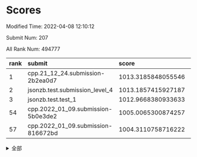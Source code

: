 # Scores

Modified Time: 2022-04-08 12:10:12

Submit Num: 207

All Rank Num: 494777

| rank |               submit               |       score        |       sigma        | pk_num |
| :--- | :--------------------------------- | :----------------- | :----------------- | :----- |
| 1    | cpp.21_12_24.submission-2b2ea0d7   | 1013.3185848055546 | 0.8266000993590444 | 9559   |
| 2    | jsonzb.test.submission_level_4     | 1013.1857415927187 | 0.8007990705099707 | 9562   |
| 3    | jsonzb.test.test_1                 | 1012.9668380933633 | 0.8243488331399729 | 9560   |
| 54   | cpp.2022_01_09.submission-5b0e3de2 | 1005.0065300874257 | 0.7252834817089424 | 9553   |
| 57   | cpp.2022_01_09.submission-816672bd | 1004.3110758716222 | 0.7017232087407554 | 9564   |


<details>
<summary>全部</summary>

| rank |                 submit                 |       score        |       sigma        | pk_num |
| :--- | :------------------------------------- | :----------------- | :----------------- | :----- |
| 1    | cpp.21_12_24.submission-2b2ea0d7       | 1013.3185848055546 | 0.8266000993590444 | 9559   |
| 2    | jsonzb.test.submission_level_4         | 1013.1857415927187 | 0.8007990705099707 | 9562   |
| 3    | jsonzb.test.test_1                     | 1012.9668380933633 | 0.8243488331399729 | 9560   |
| 4    | gobigger.level_3.submission_level_3_28 | 1011.8351899959104 | 0.7733347723888585 | 9563   |
| 5    | gobigger.level_3.submission_level_3_30 | 1011.763772261336  | 0.7921904195332957 | 9566   |
| 6    | gobigger.level_3.submission_level_3_40 | 1011.45152925544   | 0.7703870671019587 | 9564   |
| 7    | gobigger.level_3.submission_level_3_42 | 1011.1525143365348 | 0.7852001402844414 | 9562   |
| 8    | gobigger.level_3.submission_level_3_36 | 1011.0705295051678 | 0.7818855266753235 | 9563   |
| 9    | gobigger.level_3.submission_level_3_37 | 1010.9652474190352 | 0.7763629777732354 | 9564   |
| 10   | gobigger.level_3.submission_level_3_23 | 1010.730633780748  | 0.7594074108365585 | 9560   |
| 11   | gobigger.level_3.submission_level_3_3  | 1010.6427427014456 | 0.7829897683660874 | 9563   |
| 12   | gobigger.level_3.submission_level_3_26 | 1010.6365112003375 | 0.7656359356116977 | 9562   |
| 13   | gobigger.level_3.submission_level_3_31 | 1010.5402641265212 | 0.766877110395125  | 9564   |
| 14   | gobigger.level_3.submission_level_3_49 | 1010.5332473634493 | 0.7843283042538478 | 9557   |
| 15   | gobigger.level_3.submission_level_3_38 | 1010.5099070632283 | 0.7609772928760385 | 9565   |
| 16   | gobigger.level_3.submission_level_3_2  | 1010.4589732146966 | 0.7557850126374835 | 9556   |
| 17   | gobigger.level_3.submission_level_3_27 | 1010.4330673248094 | 0.7679093679705369 | 9561   |
| 18   | gobigger.level_3.submission_level_3_47 | 1010.4111292400285 | 0.7649927780894527 | 9564   |
| 19   | gobigger.level_3.submission_level_3_41 | 1010.3631619440621 | 0.7999923031277799 | 9559   |
| 20   | gobigger.level_3.submission_level_3_10 | 1010.3591105868448 | 0.7812038715693244 | 9555   |
| 21   | gobigger.level_3.submission_level_3_7  | 1010.1894801918027 | 0.7460374780890106 | 9563   |
| 22   | gobigger.level_3.submission_level_3_9  | 1010.1147729176472 | 0.7583921355543297 | 9560   |
| 23   | gobigger.level_3.submission_level_3_32 | 1010.1061090417329 | 0.7571518144497317 | 9564   |
| 24   | gobigger.level_3.submission_level_3_1  | 1010.0778796741943 | 0.7669218549720183 | 9564   |
| 25   | gobigger.level_3.submission_level_3_15 | 1010.0565959337064 | 0.7447282727337857 | 9557   |
| 26   | gobigger.level_3.submission_level_3_46 | 1010.024578471364  | 0.740668393651732  | 9560   |
| 27   | gobigger.level_3.submission_level_3_20 | 1009.9726042240243 | 0.7555286430825591 | 9561   |
| 28   | gobigger.level_3.submission_level_3_48 | 1009.90479548327   | 0.7521541924598236 | 9563   |
| 29   | gobigger.level_3.submission_level_3_39 | 1009.898895676356  | 0.7559076805050867 | 9564   |
| 30   | gobigger.level_3.submission_level_3_43 | 1009.8248745183269 | 0.7676791821475555 | 9564   |
| 31   | gobigger.level_3.submission_level_3_45 | 1009.812184306679  | 0.7631153349667591 | 9557   |
| 32   | gobigger.level_3.submission_level_3_24 | 1009.7137235617561 | 0.7738660959048359 | 9559   |
| 33   | gobigger.level_3.submission_level_3_13 | 1009.6893550331502 | 0.7480148069701361 | 9558   |
| 34   | gobigger.level_3.submission_level_3_29 | 1009.6873413808416 | 0.7654562758689006 | 9561   |
| 35   | gobigger.level_3.submission_level_3_14 | 1009.6126068628784 | 0.7813398327513618 | 9565   |
| 36   | gobigger.level_3.submission_level_3_33 | 1009.5579765726658 | 0.7592084672436363 | 9565   |
| 37   | gobigger.level_3.submission_level_3_19 | 1009.4890543983215 | 0.7464226844180909 | 9555   |
| 38   | gobigger.level_3.submission_level_3_12 | 1009.4555019631754 | 0.7440837611123104 | 9563   |
| 39   | gobigger.level_3.submission_level_3_16 | 1009.2746112560673 | 0.7409934495355776 | 9561   |
| 40   | gobigger.level_3.submission_level_3_35 | 1009.2353994847265 | 0.7549556183576216 | 9559   |
| 41   | gobigger.level_3.submission_level_3_5  | 1009.2352969635454 | 0.7478410130157814 | 9556   |
| 42   | gobigger.level_3.submission_level_3_4  | 1009.2009899088035 | 0.7341905830699292 | 9561   |
| 43   | gobigger.level_3.submission_level_3_22 | 1009.1697140161593 | 0.7494059740007172 | 9562   |
| 44   | gobigger.level_3.submission_level_3_18 | 1009.1410868122017 | 0.7480601266092397 | 9562   |
| 45   | gobigger.level_3.submission_level_3_0  | 1008.9097913805574 | 0.7613520747455548 | 9560   |
| 46   | gobigger.level_3.submission_level_3_34 | 1008.8272297761976 | 0.7560850921043832 | 9560   |
| 47   | gobigger.level_3.submission_level_3_21 | 1008.7904073316953 | 0.7618571252400936 | 9562   |
| 48   | gobigger.level_3.submission_level_3_25 | 1008.7507089331996 | 0.741625096137869  | 9562   |
| 49   | gobigger.level_3.submission_level_3_44 | 1008.5468743229721 | 0.7263684238502953 | 9562   |
| 50   | gobigger.level_3.submission_level_3_17 | 1008.4722617456067 | 0.7364156760521369 | 9563   |
| 51   | gobigger.level_3.submission_level_3_8  | 1008.2882544114537 | 0.7387980366803283 | 9562   |
| 52   | gobigger.level_3.submission_level_3_6  | 1008.2089498787088 | 0.7518145510008577 | 9564   |
| 53   | gobigger.level_3.submission_level_3_11 | 1008.1412968348761 | 0.7301977706614338 | 9559   |
| 54   | cpp.2022_01_09.submission-5b0e3de2     | 1005.0065300874257 | 0.7252834817089424 | 9553   |
| 55   | gobigger.level_1.submission_level_1_2  | 1004.6644957622858 | 0.7064029999339088 | 9561   |
| 56   | gobigger.level_1.submission_level_1_48 | 1004.3274145693035 | 0.7163342571756038 | 9555   |
| 57   | cpp.2022_01_09.submission-816672bd     | 1004.3110758716222 | 0.7017232087407554 | 9564   |
| 58   | gobigger.level_1.submission_level_1_7  | 1004.2980017223806 | 0.7158588126771225 | 9554   |
| 59   | gobigger.level_1.submission_level_1_43 | 1004.2977328991664 | 0.7091965328663151 | 9560   |
| 60   | gobigger.level_1.submission_level_1_30 | 1004.2648549498522 | 0.7312882259403164 | 9560   |
| 61   | gobigger.level_1.submission_level_1_10 | 1004.2298093399758 | 0.7064764403134403 | 9562   |
| 62   | gobigger.level_1.submission_level_1_0  | 1004.1940432754694 | 0.7214322253282258 | 9550   |
| 63   | gobigger.level_1.submission_level_1_38 | 1004.1174780819924 | 0.717284836288594  | 9558   |
| 64   | gobigger.level_1.submission_level_1_11 | 1004.0391118340119 | 0.7106372874832236 | 9557   |
| 65   | gobigger.level_1.submission_level_1_41 | 1003.9576374468649 | 0.717155002685315  | 9556   |
| 66   | gobigger.level_1.submission_level_1_16 | 1003.9519455633776 | 0.7162331093948539 | 9557   |
| 67   | gobigger.level_1.submission_level_1_22 | 1003.8934028052076 | 0.7148416038142567 | 9561   |
| 68   | gobigger.level_1.submission_level_1_28 | 1003.8884437526998 | 0.7155245913979785 | 9564   |
| 69   | gobigger.level_1.submission_level_1_25 | 1003.8144747236702 | 0.713124358688432  | 9562   |
| 70   | gobigger.level_1.submission_level_1_12 | 1003.7540183461512 | 0.7252166764962317 | 9563   |
| 71   | gobigger.level_1.submission_level_1_31 | 1003.7224493645305 | 0.6986747677576577 | 9563   |
| 72   | gobigger.level_1.submission_level_1_15 | 1003.7193488676476 | 0.7148139008416866 | 9563   |
| 73   | gobigger.level_1.submission_level_1_21 | 1003.7053595305235 | 0.7104455079511773 | 9556   |
| 74   | gobigger.level_1.submission_level_1_23 | 1003.6350842495838 | 0.7219827043654674 | 9561   |
| 75   | gobigger.level_1.submission_level_1_32 | 1003.44340036185   | 0.7143713357380584 | 9564   |
| 76   | gobigger.level_1.submission_level_1_39 | 1003.3964542950607 | 0.7093834406358888 | 9562   |
| 77   | gobigger.level_1.submission_level_1_19 | 1003.3605813632863 | 0.721934842294931  | 9563   |
| 78   | gobigger.level_1.submission_level_1_40 | 1003.3564171797962 | 0.7172084009323771 | 9563   |
| 79   | gobigger.level_1.submission_level_1_29 | 1003.3391373122868 | 0.7141673432031861 | 9562   |
| 80   | gobigger.level_1.submission_level_1_45 | 1003.2593066656777 | 0.7140016489912423 | 9564   |
| 81   | gobigger.level_1.submission_level_1_26 | 1003.1219273262989 | 0.7115185239645025 | 9559   |
| 82   | gobigger.level_1.submission_level_1_14 | 1003.0857361520252 | 0.7071291885929833 | 9564   |
| 83   | gobigger.level_1.submission_level_1_5  | 1003.0677986460889 | 0.7125260904556997 | 9561   |
| 84   | gobigger.level_1.submission_level_1_17 | 1003.0495665929802 | 0.7179924677978061 | 9560   |
| 85   | gobigger.level_1.submission_level_1_49 | 1003.0459504357096 | 0.7153730867286768 | 9561   |
| 86   | gobigger.level_1.submission_level_1_34 | 1003.0050422056107 | 0.7176387007650689 | 9568   |
| 87   | gobigger.level_1.submission_level_1_33 | 1002.9523323441031 | 0.7098096039414159 | 9557   |
| 88   | gobigger.level_1.submission_level_1_20 | 1002.9049961048903 | 0.7177736958966856 | 9560   |
| 89   | gobigger.level_1.submission_level_1_6  | 1002.8019082387292 | 0.7001072161227769 | 9563   |
| 90   | gobigger.level_1.submission_level_1_47 | 1002.7566389522042 | 0.7095141304714264 | 9559   |
| 91   | gobigger.level_1.submission_level_1_9  | 1002.693985709642  | 0.7186456266681215 | 9560   |
| 92   | gobigger.level_1.submission_level_1_36 | 1002.6833878045223 | 0.7118226765824853 | 9561   |
| 93   | gobigger.level_1.submission_level_1_46 | 1002.5984437239376 | 0.7057340247278315 | 9561   |
| 94   | gobigger.level_1.submission_level_1_13 | 1002.5659747293406 | 0.7165192013415472 | 9563   |
| 95   | gobigger.level_1.submission_level_1_37 | 1002.5275183702448 | 0.7218436030946409 | 9563   |
| 96   | gobigger.level_1.submission_level_1_3  | 1002.5243695029401 | 0.7064108116256297 | 9563   |
| 97   | gobigger.level_1.submission_level_1_1  | 1002.2634645130929 | 0.7089430665481443 | 9559   |
| 98   | gobigger.level_1.submission_level_1_4  | 1002.2191445028102 | 0.7356593220498168 | 9561   |
| 99   | gobigger.level_1.submission_level_1_18 | 1002.114123660597  | 0.7149101596732167 | 9563   |
| 100  | gobigger.level_1.submission_level_1_35 | 1002.0594930601015 | 0.712649626906169  | 9560   |
| 101  | gobigger.level_1.submission_level_1_44 | 1001.7956659451413 | 0.7105950675684994 | 9564   |
| 102  | gobigger.level_1.submission_level_1_42 | 1001.7874417299746 | 0.7085456025808547 | 9561   |
| 103  | gobigger.level_1.submission_level_1_24 | 1001.7526056504147 | 0.7169392005689454 | 9559   |
| 104  | gobigger.level_1.submission_level_1_8  | 1001.7233947765435 | 0.703430033723363  | 9562   |
| 105  | gobigger.level_1.submission_level_1_27 | 1001.6922799333871 | 0.7037379160744544 | 9561   |
| 106  | gobigger.random.submission_random_49   | 997.6565561511802  | 0.7032706736775302 | 9557   |
| 107  | gobigger.random.submission_random_13   | 997.6303337086098  | 0.7012315952663971 | 9561   |
| 108  | gobigger.random.submission_random_28   | 997.3065383510673  | 0.7049446401723365 | 9557   |
| 109  | gobigger.random.submission_random_36   | 997.1910342033804  | 0.7053778047661188 | 9558   |
| 110  | gobigger.random.submission_random_18   | 996.813777130999   | 0.7093004711301433 | 9564   |
| 111  | gobigger.random.submission_random_34   | 996.7695701626693  | 0.7092482279822885 | 9563   |
| 112  | gobigger.random.submission_random_15   | 996.6273651996846  | 0.7129404723298024 | 9564   |
| 113  | gobigger.random.submission_random_14   | 996.586425359926   | 0.7101144913889882 | 9560   |
| 114  | gobigger.random.submission_random_25   | 996.5656885759088  | 0.7019609905257209 | 9561   |
| 115  | gobigger.random.submission_random_12   | 996.4659811119246  | 0.7219739623270128 | 9553   |
| 116  | gobigger.random.submission_random_39   | 996.3792887257156  | 0.7113116451447233 | 9563   |
| 117  | gobigger.random.submission_random_17   | 996.3737902756311  | 0.7133302484901399 | 9562   |
| 118  | gobigger.random.submission_random_22   | 996.314821026771   | 0.7098537935305573 | 9560   |
| 119  | gobigger.random.submission_random_20   | 996.2657399062484  | 0.7136402742731978 | 9560   |
| 120  | gobigger.random.submission_random_1    | 996.2361609883296  | 0.7096966432109914 | 9559   |
| 121  | gobigger.random.submission_random_45   | 996.2278271878871  | 0.7113679910428652 | 9563   |
| 122  | gobigger.random.submission_random_11   | 996.2160954686988  | 0.710020342839632  | 9561   |
| 123  | gobigger.random.submission_random_42   | 996.1924957737846  | 0.7130594512807933 | 9562   |
| 124  | gobigger.random.submission_random_3    | 996.1703807294201  | 0.7118321756671732 | 9564   |
| 125  | gobigger.random.submission_random_10   | 996.1565637818636  | 0.7202222694852508 | 9560   |
| 126  | gobigger.random.submission_random_16   | 996.0988281340603  | 0.7066710696225441 | 9562   |
| 127  | gobigger.random.submission_random_35   | 996.0672907027842  | 0.7007481913785506 | 9559   |
| 128  | gobigger.random.submission_random_9    | 996.0554688068323  | 0.7135650490057344 | 9563   |
| 129  | gobigger.random.submission_random_40   | 996.0345086824215  | 0.7069146595826357 | 9566   |
| 130  | gobigger.random.submission_random_5    | 995.8386558479399  | 0.7060418282766169 | 9564   |
| 131  | gobigger.random.submission_random_23   | 995.8349591882009  | 0.7011830261215812 | 9559   |
| 132  | gobigger.random.submission_random_48   | 995.8247044789593  | 0.7247449269970532 | 9564   |
| 133  | gobigger.random.submission_random_8    | 995.807947880243   | 0.7030550988829047 | 9559   |
| 134  | gobigger.random.submission_random_6    | 995.8024540227368  | 0.6987684084281562 | 9555   |
| 135  | gobigger.random.submission_random_37   | 995.7783717992415  | 0.7068644322397171 | 9562   |
| 136  | gobigger.random.submission_random_44   | 995.7779522927302  | 0.7230090404490891 | 9559   |
| 137  | gobigger.random.submission_random_38   | 995.7329041645231  | 0.7225505265265936 | 9562   |
| 138  | gobigger.random.submission_random_4    | 995.722908689499   | 0.705364335255776  | 9556   |
| 139  | gobigger.random.submission_random_29   | 995.6899824574639  | 0.7313719927897069 | 9561   |
| 140  | gobigger.random.submission_random_26   | 995.6871138743799  | 0.728552549676675  | 9558   |
| 141  | gobigger.random.submission_random_31   | 995.6635055407639  | 0.7150399344514796 | 9559   |
| 142  | gobigger.random.submission_random_21   | 995.613216345871   | 0.7002709185108102 | 9562   |
| 143  | gobigger.random.submission_random_46   | 995.6015489945764  | 0.7113389779752777 | 9561   |
| 144  | gobigger.random.submission_random_7    | 995.5903775744436  | 0.7174823588538974 | 9562   |
| 145  | gobigger.random.submission_random_2    | 995.5817399203747  | 0.7137129909390624 | 9566   |
| 146  | gobigger.random.submission_random_24   | 995.5586799829371  | 0.6992339275160303 | 9558   |
| 147  | gobigger.random.submission_random_0    | 995.4944159233561  | 0.7064591957233767 | 9560   |
| 148  | gobigger.random.submission_random_43   | 995.4557030152805  | 0.7161095442679972 | 9553   |
| 149  | gobigger.random.submission_random_33   | 995.4516862998794  | 0.711387442221246  | 9558   |
| 150  | gobigger.random.submission_random_27   | 995.3164994008027  | 0.7030089652082696 | 9566   |
| 151  | gobigger.random.submission_random_32   | 995.2921970545763  | 0.7161624948965435 | 9561   |
| 152  | gobigger.random.submission_random_41   | 995.2420145987295  | 0.7203446436512952 | 9558   |
| 153  | gobigger.random.submission_random_30   | 995.0112560459279  | 0.7140516475259937 | 9561   |
| 154  | gobigger.random.submission_random_19   | 994.9492534120747  | 0.7255994434764531 | 9564   |
| 155  | gobigger.level_2.submission_level_2_29 | 994.6773336928305  | 0.7324862092267692 | 9559   |
| 156  | gobigger.random.submission_random_47   | 994.4250052619715  | 0.717740432517607  | 9560   |
| 157  | gobigger.level_2.submission_level_2_44 | 994.3526613170723  | 0.71885345851392   | 9565   |
| 158  | gobigger.level_2.submission_level_2_11 | 994.019305266112   | 0.7136049989247614 | 9558   |
| 159  | gobigger.level_2.submission_level_2_40 | 994.0140326066337  | 0.7286393580708957 | 9564   |
| 160  | gobigger.level_2.submission_level_2_33 | 993.8085493518757  | 0.7366587464594144 | 9556   |
| 161  | gobigger.level_2.submission_level_2_0  | 993.5765702883772  | 0.7328197046270374 | 9562   |
| 162  | gobigger.level_2.submission_level_2_25 | 993.5337887154898  | 0.7258609941146367 | 9562   |
| 163  | gobigger.level_2.submission_level_2_8  | 993.5071739788124  | 0.7337278221997797 | 9560   |
| 164  | gobigger.level_2.submission_level_2_19 | 993.4568444839514  | 0.7354838961573227 | 9562   |
| 165  | gobigger.level_2.submission_level_2_42 | 993.3892277853807  | 0.7375113118975204 | 9558   |
| 166  | gobigger.level_2.submission_level_2_47 | 993.3103016845228  | 0.7476225995800982 | 9562   |
| 167  | gobigger.level_2.submission_level_2_12 | 993.1054544614681  | 0.7334490418248233 | 9563   |
| 168  | gobigger.level_2.submission_level_2_43 | 993.0928478831069  | 0.7264874657592533 | 9563   |
| 169  | gobigger.level_2.submission_level_2_10 | 993.0410272982715  | 0.7449138872578792 | 9561   |
| 170  | gobigger.level_2.submission_level_2_20 | 992.9582717529056  | 0.7470235449329676 | 9566   |
| 171  | gobigger.level_2.submission_level_2_26 | 992.9462376529758  | 0.7386468149555205 | 9558   |
| 172  | gobigger.level_2.submission_level_2_14 | 992.8444459729309  | 0.7242518922073564 | 9563   |
| 173  | gobigger.level_2.submission_level_2_1  | 992.8219813514137  | 0.7545920269118908 | 9561   |
| 174  | gobigger.level_2.submission_level_2_41 | 992.7256794011104  | 0.7408306424022583 | 9558   |
| 175  | gobigger.level_2.submission_level_2_13 | 992.6143791049387  | 0.7384021893052382 | 9559   |
| 176  | gobigger.level_2.submission_level_2_4  | 992.5483531017892  | 0.731761978402517  | 9560   |
| 177  | gobigger.level_2.submission_level_2_32 | 992.5229898589139  | 0.7600692737651796 | 9563   |
| 178  | gobigger.level_2.submission_level_2_6  | 992.4343654688835  | 0.7340588479991274 | 9559   |
| 179  | gobigger.level_2.submission_level_2_37 | 992.3987809906115  | 0.7444191384544221 | 9559   |
| 180  | gobigger.level_2.submission_level_2_21 | 992.3411542281275  | 0.73592573106265   | 9562   |
| 181  | gobigger.level_2.submission_level_2_18 | 992.3076728473932  | 0.7595767180396003 | 9562   |
| 182  | gobigger.level_2.submission_level_2_23 | 992.2797773479781  | 0.7443203589530855 | 9556   |
| 183  | gobigger.level_2.submission_level_2_49 | 992.2699446800885  | 0.7262920611638863 | 9558   |
| 184  | gobigger.level_2.submission_level_2_22 | 992.266910652944   | 0.7462774522372868 | 9557   |
| 185  | gobigger.level_2.submission_level_2_28 | 992.2530473366905  | 0.7576831977624758 | 9561   |
| 186  | gobigger.level_2.submission_level_2_39 | 992.2418867172918  | 0.7500884963673586 | 9558   |
| 187  | gobigger.level_2.submission_level_2_35 | 992.2190094744004  | 0.7345593455718468 | 9566   |
| 188  | gobigger.level_2.submission_level_2_3  | 992.083652433923   | 0.7559164917810872 | 9560   |
| 189  | gobigger.level_2.submission_level_2_24 | 992.0445274737757  | 0.7669962449533092 | 9563   |
| 190  | gobigger.level_2.submission_level_2_46 | 992.0167175253862  | 0.725526497244658  | 9561   |
| 191  | gobigger.level_2.submission_level_2_15 | 991.9954625266503  | 0.7312348980966774 | 9564   |
| 192  | gobigger.level_2.submission_level_2_31 | 991.9154364096913  | 0.7559092344841579 | 9565   |
| 193  | gobigger.level_2.submission_level_2_16 | 991.8740532479395  | 0.7453390380749716 | 9563   |
| 194  | gobigger.level_2.submission_level_2_45 | 991.8324258042002  | 0.7434937518517668 | 9564   |
| 195  | gobigger.level_2.submission_level_2_38 | 991.7772654953593  | 0.74946679170086   | 9562   |
| 196  | gobigger.level_2.submission_level_2_34 | 991.6941648514337  | 0.7548862388554158 | 9561   |
| 197  | gobigger.level_2.submission_level_2_9  | 991.5027146696596  | 0.7637810542317489 | 9560   |
| 198  | gobigger.level_2.submission_level_2_48 | 991.4068370744451  | 0.7332544209729469 | 9559   |
| 199  | gobigger.level_2.submission_level_2_27 | 991.2331236701865  | 0.744362181585562  | 9556   |
| 200  | gobigger.level_2.submission_level_2_17 | 991.1701779074903  | 0.7527251846904512 | 9566   |
| 201  | gobigger.level_2.submission_level_2_30 | 991.0770532311091  | 0.7534193497713833 | 9566   |
| 202  | gobigger.level_2.submission_level_2_5  | 990.9177014337254  | 0.7515346555073711 | 9562   |
| 203  | gobigger.level_2.submission_level_2_36 | 990.5482878634498  | 0.7544281425643827 | 9564   |
| 204  | gobigger.level_2.submission_level_2_2  | 990.5003294109586  | 0.743161006396923  | 9562   |
| 205  | gobigger.level_2.submission_level_2_7  | 990.1513372466713  | 0.7691991975524896 | 9562   |
| 206  | gobigger.none.submission_none_0        | 977.1115232987174  | 1.2776883281673903 | 9557   |
| 207  | gobigger.none.submission_none_1        | 976.7881308165357  | 1.3075421160322225 | 9565   |

</details>